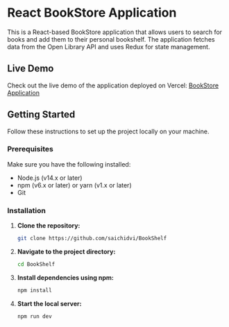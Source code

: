 # React BookStore Application

This is a React-based BookStore application that allows users to search for books and add them to their personal bookshelf. The application fetches data from the Open Library API and uses Redux for state management.

## Live Demo

Check out the live demo of the application deployed on Vercel: [BookStore Application](https://book-shelf-sai.vercel.app/)

## Getting Started

Follow these instructions to set up the project locally on your machine.

### Prerequisites

Make sure you have the following installed:

- Node.js (v14.x or later)
- npm (v6.x or later) or yarn (v1.x or later)
- Git

### Installation

1. **Clone the repository:**

   ```bash
   git clone https://github.com/saichidvi/BookShelf


2. **Navigate to the project directory:**

   ```bash
   cd BookShelf

3. **Install dependencies using npm:**

   ```bash
   npm install

3. **Start the  local server:**

   ```bash
   npm run dev
